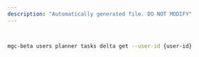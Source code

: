 ```yaml
---
description: "Automatically generated file. DO NOT MODIFY"
---
```


```bash


mgc-beta users planner tasks delta get --user-id {user-id}

```